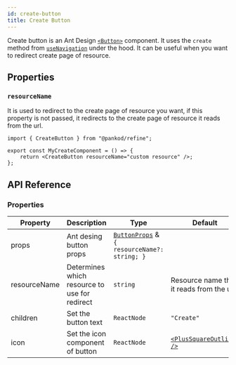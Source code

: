 ```yaml
---
id: create-button
title: Create Button
---
```


Create button is an Ant Design [`<Button>`](https://ant.design/components/button/) component. It uses the `create` method from [`useNavigation`](#) under the hood. It can be useful when you want to redirect create page of resource.

## Properties

### `resourceName`

It is used to redirect to the create page of resource you want, if this property is not passed, it redirects to the create page of resource it reads from the url.

```tsx
import { CreateButton } from "@pankod/refine";

export const MyCreateComponent = () => {
    return <CreateButton resourceName="custom resource" />;
};
```

## API Reference

### Properties

| Property     | Description                                   | Type                                                                                      | Default                                                         |
| ------------ | --------------------------------------------- | ----------------------------------------------------------------------------------------- | --------------------------------------------------------------- |
| props        | Ant desing button props                       | [`ButtonProps`](https://ant.design/components/button/#API) & `{ resourceName?: string; }` |                                                                 |
| resourceName | Determines which resource to use for redirect | `string`                                                                                  | Resource name that it reads from the url                        |
| children     | Set the button text                           | `ReactNode`                                                                               | `"Create"`                                                      |
| icon         | Set the icon component of button              | `ReactNode`                                                                               | [`<PlusSquareOutlined />`](https://ant.design/components/icon/) |
